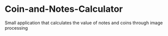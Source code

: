 # Coin-and-Notes-Calculator
Small application that calculates the value of notes and coins through image processing
